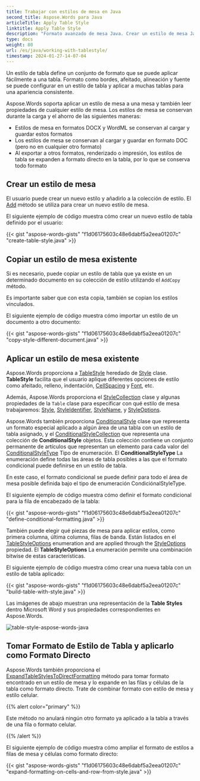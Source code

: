 ```yaml
---
title: Trabajar con estilos de mesa en Java
second_title: Aspose.Words para Java
articleTitle: Apply Table Style
linktitle: Apply Table Style
description: "Formato avanzado de mesa Java. Crear un estilo de mesa Java. Introducción al formato avanzado de mesa, estilos de mesa utilizando Java."
type: docs
weight: 80
url: /es/java/working-with-tablestyle/
timestamp: 2024-01-27-14-07-04
---
```


Un estilo de tabla define un conjunto de formato que se puede aplicar fácilmente a una tabla. Formato como bordes, afeitado, alineación y fuente se puede configurar en un estilo de tabla y aplicar a muchas tablas para una apariencia consistente.

Aspose.Words soporta aplicar un estilo de mesa a una mesa y también leer propiedades de cualquier estilo de mesa. Los estilos de mesa se conservan durante la carga y el ahorro de las siguientes maneras:

- Estilos de mesa en formatos DOCX y WordML se conservan al cargar y guardar estos formatos
- Los estilos de mesa se conservan al cargar y guardar en formato DOC (pero no en cualquier otro formato)
- Al exportar a otros formatos, renderizado o impresión, los estilos de tabla se expanden a formato directo en la tabla, por lo que se conserva todo formato

## Crear un estilo de mesa

El usuario puede crear un nuevo estilo y añadirlo a la colección de estilo. El [Add](https://reference.aspose.com/words/java/com.aspose.words/stylecollection/) método se utiliza para crear un nuevo estilo de mesa.

El siguiente ejemplo de código muestra cómo crear un nuevo estilo de tabla definido por el usuario:

{{< gist "aspose-words-gists" "f1d06175603c48e6dabf5a2eea01207c" "create-table-style.java" >}}

## Copiar un estilo de mesa existente

Si es necesario, puede copiar un estilo de tabla que ya existe en un determinado documento en su colección de estilo utilizando el `AddCopy` método.

Es importante saber que con esta copia, también se copian los estilos vinculados.

El siguiente ejemplo de código muestra cómo importar un estilo de un documento a otro documento:

{{< gist "aspose-words-gists" "f1d06175603c48e6dabf5a2eea01207c" "copy-style-different-document.java" >}}

## Aplicar un estilo de mesa existente

Aspose.Words proporciona a [TableStyle](https://reference.aspose.com/words/java/com.aspose.words/tablestyle/) heredado de [Style](https://reference.aspose.com/words/java/com.aspose.words/style/) clase. **TableStyle** facilita que el usuario aplique diferentes opciones de estilo como afeitado, relleno, indentación, [CellSpacing](https://reference.aspose.com/words/java/com.aspose.words/tablestyle/#getCellSpacing) y [Font](https://reference.aspose.com/words/java/com.aspose.words/tablestyle/#getFont), etc.

Además, Aspose.Words proporciona el [StyleCollection](https://reference.aspose.com/words/java/com.aspose.words/stylecollection/) clase y algunas propiedades de la `Table` clase para especificar con qué estilo de mesa trabajaremos: [Style](https://reference.aspose.com/words/java/com.aspose.words/table/#getStyle), [StyleIdentifier](https://reference.aspose.com/words/java/com.aspose.words/table/#setStyleIdentifier-int), [StyleName](https://reference.aspose.com/words/java/com.aspose.words/table/#getStyleName), y [StyleOptions](https://reference.aspose.com/words/java/com.aspose.words/table/#setStyleOptions-int).

Aspose.Words también proporciona [ConditionalStyle](https://reference.aspose.com/words/java/com.aspose.words/conditionalstyle/) clase que representa un formato especial aplicado a algún área de una tabla con un estilo de tabla asignado, y el [ConditionalStyleCollection](https://reference.aspose.com/words/java/com.aspose.words/conditionalstylecollection/) que representa una colección de **ConditionalStyle** objetos. Esta colección contiene un conjunto permanente de artículos que representan un elemento para cada valor del [ConditionalStyleType](https://reference.aspose.com/words/java/com.aspose.words/conditionalstyletype/) Tipo de enumeración. El **ConditionalStyleType** La enumeración define todas las áreas de tabla posibles a las que el formato condicional puede definirse en un estilo de tabla.

En este caso, el formato condicional se puede definir para todo el área de mesa posible definida bajo el tipo de enumeración CondiciónalStyleType.

El siguiente ejemplo de código muestra cómo definir el formato condicional para la fila de encabezado de la tabla:

{{< gist "aspose-words-gists" "f1d06175603c48e6dabf5a2eea01207c" "define-conditional-formatting.java" >}}

También puede elegir qué piezas de mesa para aplicar estilos, como primera columna, última columna, filas de banda. Están listados en el [TableStyleOptions](https://reference.aspose.com/words/java/com.aspose.words/tablestyleoptions/) enumeration and are applied through the [StyleOptions](https://reference.aspose.com/words/java/com.aspose.words/table/#getStyleOptions) propiedad. El **TableStyleOptions** La enumeración permite una combinación bitwise de estas características.

El siguiente ejemplo de código muestra cómo crear una nueva tabla con un estilo de tabla aplicado:

{{< gist "aspose-words-gists" "f1d06175603c48e6dabf5a2eea01207c" "build-table-with-style.java" >}}

Las imágenes de abajo muestran una representación de la **Table Styles** dentro Microsoft Word y sus propiedades correspondientes en Aspose.Words.

![table-style-aspose-words-java](/words/java/working-with-tablestyle/working-with-table-styles-1.png)

## Tomar Formato de Estilo de Tabla y aplicarlo como Formato Directo

Aspose.Words también proporciona el [ExpandTableStylesToDirectFormatting](https://reference.aspose.com/words/java/com.aspose.words/document/#expandTableStylesToDirectFormatting) método para tomar formato encontrado en un estilo de mesa y lo expande en las filas y células de la tabla como formato directo. Trate de combinar formato con estilo de mesa y estilo celular.

{{% alert color="primary" %}}

Este método no anulará ningún otro formato ya aplicado a la tabla a través de una fila o formato celular.

{{% /alert %}}

El siguiente ejemplo de código muestra cómo ampliar el formato de estilos a filas de mesa y células como formato directo:

{{< gist "aspose-words-gists" "f1d06175603c48e6dabf5a2eea01207c" "expand-formatting-on-cells-and-row-from-style.java" >}}
